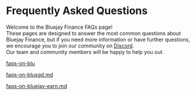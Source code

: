 # Frequently Asked Questions

Welcome to the Bluejay Finance FAQs page!\
These pages are designed to answer the most common questions about Bluejay Finance, but if you need more information or have further questions, we encourage you to join our community on [Discord](https://discord.com/invite/5treANvm6F). \
Our team and community members will be happy to help you out.

[faqs-on-blu](faqs-on-blu/ "mention")

[faqs-on-blusgd.md](faqs-on-blusgd.md "mention")

[faqs-on-bluejay-earn.md](faqs-on-bluejay-earn.md "mention")
